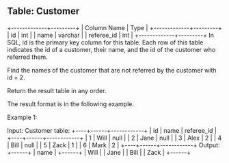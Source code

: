 ## Table: Customer

+-------------+---------+
| Column Name | Type |
+-------------+---------+
| id | int |
| name | varchar |
| referee_id | int |
+-------------+---------+
In SQL, id is the primary key column for this table.
Each row of this table indicates the id of a customer, their name, and the id of the customer who referred them.

Find the names of the customer that are not referred by the customer with id = 2.

Return the result table in any order.

The result format is in the following example.

Example 1:

Input:
Customer table:
+----+------+------------+
| id | name | referee_id |
+----+------+------------+
| 1 | Will | null |
| 2 | Jane | null |
| 3 | Alex | 2 |
| 4 | Bill | null |
| 5 | Zack | 1 |
| 6 | Mark | 2 |
+----+------+------------+
Output:
+------+
| name |
+------+
| Will |
| Jane |
| Bill |
| Zack |
+------+
